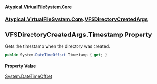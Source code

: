 #### [Atypical.VirtualFileSystem.Core](VirtualFileSystem.md 'VirtualFileSystem')
### [Atypical.VirtualFileSystem.Core](VirtualFileSystem.md#Atypical.VirtualFileSystem.Core 'Atypical.VirtualFileSystem.Core').[VFSDirectoryCreatedArgs](VFSDirectoryCreatedArgs.md 'Atypical.VirtualFileSystem.Core.VFSDirectoryCreatedArgs')

## VFSDirectoryCreatedArgs.Timestamp Property

Gets the timestamp when the directory was created.

```csharp
public System.DateTimeOffset Timestamp { get; }
```

#### Property Value
[System.DateTimeOffset](https://docs.microsoft.com/en-us/dotnet/api/System.DateTimeOffset 'System.DateTimeOffset')